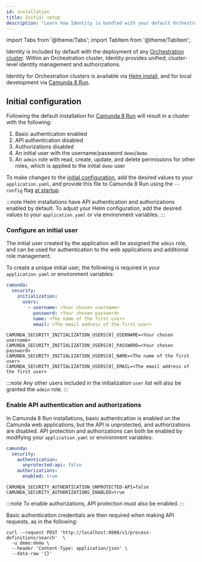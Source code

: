```yaml
---
id: installation
title: Initial setup
description: "Learn how Identity is bundled with your default Orchestration cluster."
---
```


import Tabs from '@theme/Tabs';
import TabItem from '@theme/TabItem';

Identity is included by default with the deployment of any [Orchestration cluster](/self-managed/reference-architecture/reference-architecture.md#orchestration-cluster). Within an Orchestration cluster, Identity provides unified, cluster-level identity management and authorizations.

Identity for Orchestration clusters is available via [Helm install](/self-managed/setup/install.md), and for local development via [Camunda 8 Run](/self-managed/setup/deploy/local/c8run.md).

## Initial configuration

Following the default installation for [Camunda 8 Run](/self-managed/setup/deploy/local/c8run.md) will result in a cluster with the following:

1. Basic authentication enabled
2. API authentication disabled
3. Authorizations disabled
4. An initial user with the username/password `demo`/`demo`
5. An `admin` role with read, create, update, and delete permissions for other roles, which is applied to the initial `demo` user

To make changes to the [initial configuration](./configuration.md), add the desired values to your `application.yaml`, and provide this file to Camunda 8 Run using the `--config` flag [at startup](/self-managed/setup/deploy/local/c8run.md#enable-authentication-and-authorization).

:::note
Helm installations have API authentication and authorizations enabled by default. To adjust your Helm configuration, add the desired values to your `application.yaml` or via environment variables.
:::

### Configure an initial user

The initial user created by the application will be assigned the `admin` role, and can be used for authentication to the web applications and additional role management.

To create a unique initial user, the following is required in your `application.yaml` or environment variables:

<Tabs>
  <TabItem value="helm" label="Helm properties" default>

```yaml
camunda:
  security:
    initialization:
      users:
        - username: <Your chosen username>
          password: <Your chosen password>
          name: <The name of the first user>
          email: <The email address of the first user>
```

  </TabItem>
<TabItem value="env" label="Environment variables" default>

```shell
CAMUNDA_SECURITY_INITIALIZATION_USERS[0]_USERNAME=<Your chosen username>
CAMUNDA_SECURITY_INITIALIZATION_USERS[0]_PASSWORD=<Your chosen password>
CAMUNDA_SECURITY_INITIALIZATION_USERS[0]_NAME=<The name of the first user>
CAMUNDA_SECURITY_INITIALIZATION_USERS[0]_EMAIL=<The email address of the first user>
```

  </TabItem>
</Tabs>

:::note
Any other users included in the initialization `user` list will also be granted the `admin` role.
:::

### Enable API authentication and authorizations

In Camunda 8 Run installations, basic authentication is enabled on the Camunda web applications, but the API is unprotected, and authorizations are disabled. API protection and authorizations can both be enabled by modifying your `application.yaml` or environment variables:

<Tabs>
  <TabItem value="helm" label="Helm properties" default>

```yaml
camunda:
  security:
    authentication:
      unprotected-api: false
    authorizations:
      enabled: true
```

  </TabItem>
<TabItem value="env" label="Environment variables" default>

```shell
CAMUNDA_SECURITY_AUTHENTICATION_UNPROTECTED-API=false
CAMUNDA_SECURITY_AUTHORIZATIONS_ENABLED=true
```

  </TabItem>
</Tabs>

:::note
To enable authorizations, API protection must also be enabled.
:::

Basic authentication credentials are then required when making API requests, as in the following:

```shell
curl --request POST 'http://localhost:8080/v1/process-definitions/search'  \
  -u demo:demo \
  --header 'Content-Type: application/json' \
  --data-raw '{}'
```
